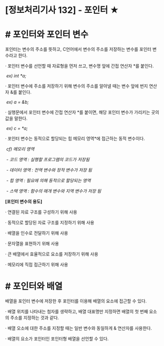 

# [정보처리기사 132] - 포인터 ★



# **# 포인터와 포인터 변수**

포인터는 변수의 주소를 뜻하고, C언어에서 변수의 주소를 저장하는 변수를 포인터 변수라고 한다.



· 포인터 변수를 선언할 때 자료형을 먼저 쓰고, 변수명 앞에 간접 연산자 *를 붙인다.

​    *ex) int \*a;*

· 포인터 변수에 주소를 저장하기 위해 변수의 주소를 알아낼 때는 변수 앞에 번지 연산자 &를 붙인다.

​    *ex) a = &b;*

· 실행문에서 포인터 변수에 간접 연산자 *를 붙이면, 해당 포인터 변수가 가리키는 곳의 값을 말한다.

​    *ex) c = \*a;*

· 포인터 변수는  동적으로 할당되는 힙 메모리 영역*에 접근하는 동적 변수이다.

​    *cf) 메모리 영역*

​        *- 코드 영역 : 실행할 프로그램의 코드가 저장됨*

​        *- 데이터 영역 : 전역 변수와 정적 변수가 저장 됨*

​        *- 힙 영역 : 필요에 의해 동적으로 할당되는 영역*

​        *- 스택 영역 : 함수의 매개 변수와 지역 변수가 저장 됨*



**[포인터 변수의 용도]**

· 연결된 자료 구조를 구성하기 위해 사용

· 동적으로 할당된 자료 구조를 지정하기 위해 사용

· 배열을 인수로 전달하기 위해 사용

· 문자열을 표현하기 위해 사용

· 큰 배열에서 효율적으로 요소를 저장하기 위해 사용

· 메모리에 직접 접근하기 위해 사용



# **# 포인터와 배열**

배열을 포인터 변수에 저장한 후 포인터를 이용해 배열의 요소에 접근할 수 있다.



· 배열 위치를 나타내는 첨자를 생략하고, 배열 대표명만 지정하면 배열의 첫 번째 요소의 주소를 지정하는 것과 같다.

· 배열 오소에 대한 주소를 지정할 때는 일반 변수와 동일하게 & 연산자를 사용한다.

· 배열의 요소가 포인터인 포인터형 배열을 선언할 수 있다.